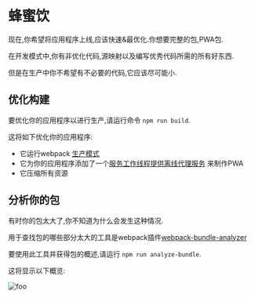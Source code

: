 # 蜂蜜饮

现在,你希望将应用程序上线,应该快速&最优化.你想要完整的包,PWA包.

在开发模式中,你有非优化代码,源映射以及编写优秀代码所需的所有好东西.

但是在生产中你不希望有不必要的代码,它应该尽可能小.

## 优化构建

要优化你的应用程序以进行生产,请运行命令 `npm run build`.

这将如下优化你的应用程序:

- 它运行webpack [生产模式](https://webpack.js.org/guides/production/)
- 它为你的应用程序添加了一个[服务工作线程提供离线代理服务](https://developer.mozilla.org/zh-CN/docs/Web/API/Service_Worker_API) 来制作PWA
- 它压缩所有资源

## 分析你的包

有时你的包太大了,你不知道为什么会发生这种情况.

用于查找包的哪些部分太大的工具是webpack插件[webpack-bundle-analyzer](https://github.com/webpack-contrib/webpack-bundle-analyzer)

要使用此工具并获得包的概述,请运行 `npm run analyze-bundle`.

这将显示以下概览:

<img :src="$withBase('/analyzer.png')" alt="foo">
